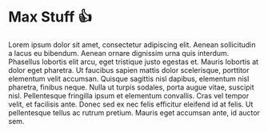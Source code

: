 # Max Stuff :+1:

Lorem ipsum dolor sit amet, consectetur adipiscing elit. Aenean sollicitudin a lacus eu bibendum. Aenean ornare dignissim urna quis interdum. Phasellus lobortis elit arcu, eget tristique justo egestas et. Mauris lobortis at dolor eget pharetra. Ut faucibus sapien mattis dolor scelerisque, porttitor elementum velit accumsan. Quisque sagittis nisl dapibus, elementum nisl pharetra, finibus neque. Nulla ut turpis sodales, porta augue vitae, suscipit nisl. Pellentesque fringilla ipsum et elementum convallis. Cras vel tempor velit, et facilisis ante. Donec sed ex nec felis efficitur eleifend id at felis. Ut pellentesque tellus ac rutrum pretium. Mauris eget accumsan ante, id auctor sem.

<!-- Look, a list!

 * foo
 * bar
 * baz -->
<!-- And here's some code!

```javascript
$(function(){
  $('div').html('I am a div.');
});
``` -->
